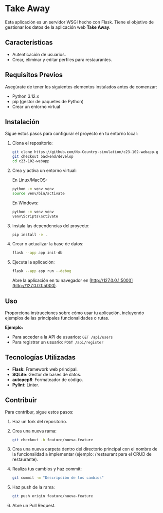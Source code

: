# Take Away

Esta aplicación es un servidor WSGI hecho con Flask. Tiene el objetivo de gestionar los datos de la aplicación web **Take Away**.

## Características

- Autenticación de usuarios.
- Crear, eliminar y editar perfiles para restaurantes.

## Requisitos Previos

Asegúrate de tener los siguientes elementos instalados antes de comenzar:

- Python 3.12.x
- pip (gestor de paquetes de Python)
- Crear un entorno virtual

## Instalación

Sigue estos pasos para configurar el proyecto en tu entorno local:

1. Clona el repositorio:

    ```bash
    git clone https://github.com/No-Country-simulation/c23-102-webapp.git
    git checkout backend/develop
    cd c23-102-webapp
    ```

2. Crea y activa un entorno virtual:

    En Linux/MacOS:
    ```bash
    python -m venv venv
    source venv/bin/activate
    ```
    En Windows:
    ```bash
    python -m venv venv
    venv\Scripts\activate
    ```

3. Instala las dependencias del proyecto:

    ```bash
    pip install -e .
    ```

4. Crear o actualizar la base de datos:

    ```bash
    flask --app app init-db
    ```

5. Ejecuta la aplicación:

    ```bash
    flask --app app run --debug
    ```

    Abre la aplicación en tu navegador en [http://127.0.0.1:5000](http://127.0.0.1:5000).

## Uso

Proporciona instrucciones sobre cómo usar tu aplicación, incluyendo ejemplos de las principales funcionalidades o rutas.

**Ejemplo:**
- Para acceder a la API de usuarios: `GET /api/users`
- Para registrar un usuario: `POST /api/register`

## Tecnologías Utilizadas

- **Flask**: Framework web principal.
- **SQLite**: Gestor de bases de datos.
- **autopep8**: Formateador de código.
- **Pylint**: Linter.

## Contribuir

Para contribur, sigue estos pasos:

1. Haz un fork del repositorio.
2. Crea una nueva rama:

    ```bash
    git checkout -b feature/nueva-feature
    ```
3. Crea una nueva carpeta dentro del directorio principal con el nombre de la funcionalidad a implementar (ejemplo: /restaurant para el CRUD de restaurante).
3. Realiza tus cambios y haz commit:

    ```bash
    git commit -m "Descripción de los cambios"
    ```

4. Haz push de la rama:

    ```bash
    git push origin feature/nueva-feature
    ```

5. Abre un Pull Request.
